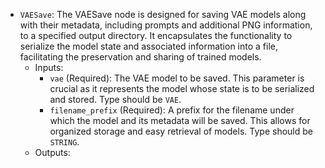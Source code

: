 - `VAESave`: The VAESave node is designed for saving VAE models along with their metadata, including prompts and additional PNG information, to a specified output directory. It encapsulates the functionality to serialize the model state and associated information into a file, facilitating the preservation and sharing of trained models.
    - Inputs:
        - `vae` (Required): The VAE model to be saved. This parameter is crucial as it represents the model whose state is to be serialized and stored. Type should be `VAE`.
        - `filename_prefix` (Required): A prefix for the filename under which the model and its metadata will be saved. This allows for organized storage and easy retrieval of models. Type should be `STRING`.
    - Outputs:
